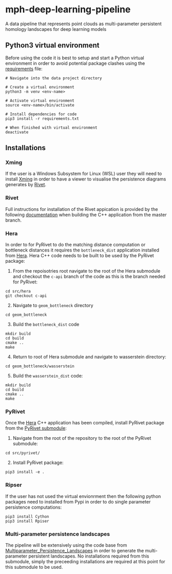 # mph-deep-learning-pipeline
A data pipeline that represents point clouds as multi-parameter persistent homology landscapes for deep learning models

## Python3 virtual environment

Before using the code it is best to setup and start a Python virtual environment in order to avoid potential package clashes using the [requirements](src/requirements.txt) file:

```
# Navigate into the data project directory

# Create a virtual environment
python3 -m venv <env-name>

# Activate virtual environment
source <env-name>/bin/activate

# Install dependencies for code
pip3 install -r requirements.txt

# When finished with virtual environment
deactivate
```

## Installations

### Xming

If the user is a Windows Subsystem for Linux (WSL) user they will need to install [Xming](https://sourceforge.net/projects/xming/) in order to have a viewer to visualise the persistence diagrams generates by [Rivet](https://github.com/rivetTDA/rivet/tree/master?tab=readme-ov-file).

### Rivet

Full instructions for installation of the Rivet appication is provided by the following [documentation](https://rivet.readthedocs.io/en/latest/installing.html) when building the C++ application from the master branch.

### Hera

In order to for PyRivet to do the matching distance computation or bottleneck distances it requires the `bottleneck_dist` application installed from [Hera](https://bitbucket.org/xoltar/hera/src/master/). Hera C++ code needs to be built to be used by the PyRivet package:

1. From the repoisotries root navigate to the root of the Hera submodule and checkout the `c-api` branch of the code as this is the branch needed for PyRivet:

```
cd src/hera
git checkout c-api
```

2. Navigate to `geom_bottleneck` directory

```
cd geom_bottleneck
```

3. Build the `bottleneck_dist` code

```
mkdir build
cd build
cmake ..
make
```

4. Return to root of Hera submodule and navigate to wasserstein directory:

```
cd geom_bottleneck/wasserstein
```

5. Build the `wasserstein_dist` code:

```
mkdir build
cd build
cmake ..
make
```


### PyRivet

Once the [Hera](https://bitbucket.org/xoltar/hera/src/master/) C++ application has been compiled, install PyRivet package from the [PyRivet submodule](srv/pyrivet/):

1. Navigate from the root of the repository to the root of the PyRivet submodule: 

```
cd src/pyrivet/
```

2. Install PyRivet package:

```
pip3 install -e .
```

### Ripser

If the user has not used the virtual envionrment then the following python packages need to installed from Pypi in order to do single parameter persistence computations:

```
pip3 install Cython
pip3 install Rpiser
```

### Multi-parameter persistence landscapes

The pipeline will be extensively using the code base from [Multiparameter_Persistence_Landscapes](https://github.com/OliverVipond/Multiparameter_Persistence_Landscapes) in order to generate the multi-parameter persistent landscapes. No installations required from this submodule, simply the preceeding installations are required at this point for this submodule to be used.